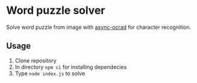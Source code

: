 # Word puzzle solver

Solve word puzzle from image with [async-ocrad](https://www.npmjs.com/package/async-ocrad?activeTab=dependents) for character recognition.

## Usage

1.	Clone repository
2.	In directory `npm ci` for installing dependecies
3.	Type `node index.js` to solve
